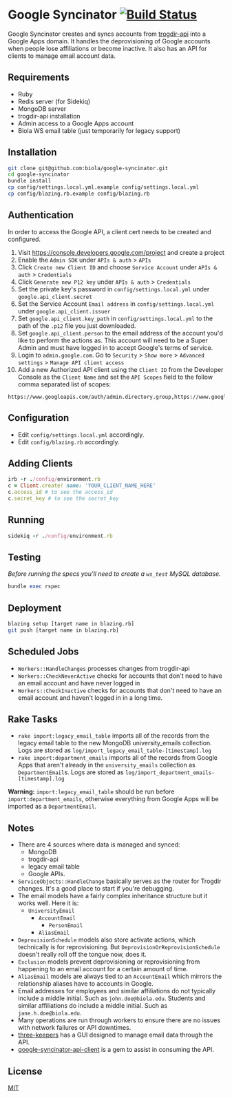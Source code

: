 Google Syncinator [![Build Status](https://travis-ci.org/biola/google-syncinator.svg?branch=master)](https://travis-ci.org/biola/google-syncinator)
=================

Google Syncinator creates and syncs accounts from [trogdir-api](https://github.com/biola/trogdir-api) into a Google Apps domain. It handles the deprovisioning of Google accounts when people lose affiliations or become inactive. It also has an API for clients to manage email account data.

Requirements
------------
- Ruby
- Redis server (for Sidekiq)
- MongoDB server
- trogdir-api installation
- Admin access to a Google Apps account
- Biola WS email table (just temporarily for legacy support)

Installation
------------
```bash
git clone git@github.com:biola/google-syncinator.git
cd google-syncinator
bundle install
cp config/settings.local.yml.example config/settings.local.yml
cp config/blazing.rb.example config/blazing.rb
```

Authentication
--------------
In order to access the Google API, a client cert needs to be created and configured.

1. Visit https://console.developers.google.com/project and create a project
2. Enable the `Admin SDK` under `APIs & auth` > `APIs`
3. Click `Create new Client ID` and choose `Service Account` under `APIs & auth` > `Credentials`
4. Click `Generate new P12 key` under `APIs & auth` > `Credentials`
5. Set the private key's password in `config/settings.local.yml` under `google.api_client.secret`
6. Set the Service Account `Email address` in `config/settings.local.yml` under `google.api_client.issuer`
7. Set `google.api_client.key_path` in `config/settings.local.yml` to the path of the `.p12` file you just downloaded.
8. Set `google.api_client.person` to the email address of the account you'd like to perform the actions as. This account will need to be a Super Admin and must have logged in to accept Google's terms of service.
9. Login to `admin.google.com`. Go to `Security` > `Show more` > `Advanced settings` > `Manage API client access`
10. Add a new Authorized API client using the `Client ID` from the Developer Console as the `Client Name` and set the `API Scopes` field to the follow comma separated list of scopes:
```
https://www.googleapis.com/auth/admin.directory.group,https://www.googleapis.com/auth/admin.directory.group.member,https://www.googleapis.com/auth/admin.directory.user,https://www.googleapis.com/auth/admin.reports.usage.readonly
```

Configuration
-------------
- Edit `config/settings.local.yml` accordingly.
- Edit `config/blazing.rb` accordingly.

Adding Clients
--------------

```ruby
irb -r ./config/environment.rb
c = Client.create! name: 'YOUR_CLIENT_NAME_HERE'
c.access_id # to see the access_id
c.secret_key # to see the secret_key
```

Running
-------

```ruby
sidekiq -r ./config/environment.rb
```

Testing
-------

*Before running the specs you'll need to create a `ws_test` MySQL database.*

```ruby
bundle exec rspec
```

Deployment
----------
```bash
blazing setup [target name in blazing.rb]
git push [target name in blazing.rb]
```

Scheduled Jobs
--------------
- `Workers::HandleChanges` processes changes from trogdir-api
- `Workers::CheckNeverActive` checks for accounts that don't need to have an email account and have never logged in
- `Workers::CheckInactive` checks for accounts that don't need to have an email account and haven't logged in in a long time.

Rake Tasks
----------
- `rake import:legacy_email_table` imports all of the records from the legacy email table to the new MongoDB university_emails collection. Logs are stored as `log/import_legacy_email_table-[timestamp].log`
- `rake import:department_emails` imports all of the records from Google Apps that aren't already in the `university_emails` collection as `DepartmentEmail`s. Logs are stored as `log/import_department_emails-[timestamp].log`

__Warning:__ `import:legacy_email_table` should be run before `import:department_emails`, otherwise everything from Google Apps will be imported as a `DepartmentEmail`.

Notes
-----

- There are 4 sources where data is managed and synced:
  - MongoDB
  - trogdir-api
  - legacy email table
  - Google APIs.
- `ServiceObjects::HandleChange` basically serves as the router for Trogdir changes. It's a good place to start if you're debugging.
- The email models have a fairly complex inheritance structure but it works well. Here it is:
  - `UniversityEmail`
    - `AccountEmail`
      - `PersonEmail`
    - `AliasEmail`
- `DeprovisionSchedule` models also store activate actions, which technically is for reprovisioning. But `DeprovisionOrReprovisionSchedule` doesn't really roll off the tongue now, does it.
- `Exclusion` models prevent deprovisioning or reprovisioning from happening to an email account for a certain amount of time.
- `AliasEmail` models are always tied to an `AccountEmail` which mirrors the relationship aliases have to accounts in Google.
- Email addresses for employees and similar affiliations do not typically include a middle initial. Such as `john.doe@biola.edu`. Students and similar affiliations do include a middle initial. Such as `jane.h.doe@biola.edu`.
- Many operations are run through workers to ensure there are no issues with network failures or API downtimes.
- [three-keepers](https://github.com/biola/three-keepers) has a GUI designed to manage email data through the API.
- [google-syncinator-api-client](https://github.com/biola/google-syncinator-api-client) is a gem to assist in consuming the API.

License
-------
[MIT](https://github.com/biola/google-syncinator/blob/master/MIT-LICENSE)
